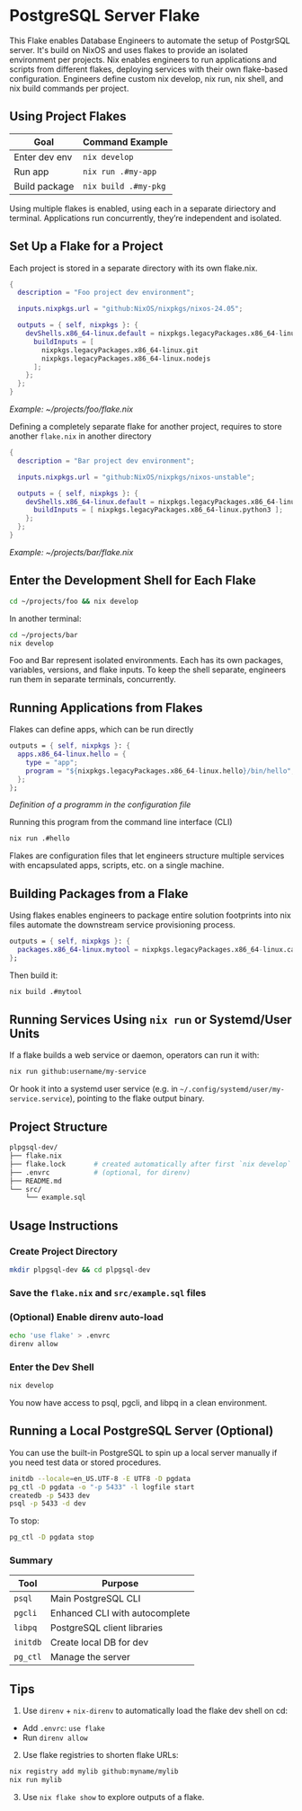 # PostgreSQL Server Flake

This Flake enables Database Engineers to automate the setup of PostgrSQL server. It's build on NixOS and uses flakes to provide an isolated environment per projects. Nix enables engineers to run applications and scripts from different flakes, deploying services with their own flake-based configuration. Engineers define custom nix develop, nix run, nix shell, and nix build commands per project.

## Using Project Flakes

| Goal                | Command Example                       |
| ------------------- | ------------------------------------- |
| Enter dev env       | `nix develop`                         |
| Run app             | `nix run .#my-app`                    |
| Build package       | `nix build .#my-pkg`                  |

Using multiple flakes is enabled, using each in a separate diriectory and terminal. Applications run concurrently, they’re independent and isolated.

## Set Up a Flake for a Project

Each project is stored in a separate directory with its own flake.nix.

```nix
{
  description = "Foo project dev environment";

  inputs.nixpkgs.url = "github:NixOS/nixpkgs/nixos-24.05";

  outputs = { self, nixpkgs }: {
    devShells.x86_64-linux.default = nixpkgs.legacyPackages.x86_64-linux.mkShell {
      buildInputs = [
        nixpkgs.legacyPackages.x86_64-linux.git
        nixpkgs.legacyPackages.x86_64-linux.nodejs
      ];
    };
  };
}
```
*Example: ~/projects/foo/flake.nix*

Defining a completely separate flake for another project, requires to store another `flake.nix` in another directory

```nix
{
  description = "Bar project dev environment";

  inputs.nixpkgs.url = "github:NixOS/nixpkgs/nixos-unstable";

  outputs = { self, nixpkgs }: {
    devShells.x86_64-linux.default = nixpkgs.legacyPackages.x86_64-linux.mkShell {
      buildInputs = [ nixpkgs.legacyPackages.x86_64-linux.python3 ];
    };
  };
}
```
*Example: ~/projects/bar/flake.nix*

## Enter the Development Shell for Each Flake

```sh
cd ~/projects/foo && nix develop
```

In another terminal:

```sh
cd ~/projects/bar
nix develop
```

Foo and Bar represent isolated environments. Each has its own packages, variables, versions, and flake inputs.
To keep the shell separate, engineers run them in separate terminals, concurrently.


## Running Applications from Flakes

Flakes can define apps, which can be run directly

```nix
outputs = { self, nixpkgs }: {
  apps.x86_64-linux.hello = {
    type = "app";
    program = "${nixpkgs.legacyPackages.x86_64-linux.hello}/bin/hello";
  };
};
```
*Definition of a programm in the configuration file*

Running this program from the command line interface (CLI)

```sh
nix run .#hello
```

Flakes are configuration files that let engineers structure multiple services with encapsulated apps, scripts, etc. on a single machine.

## Building Packages from a Flake

Using flakes enables engineers to package entire solution footprints into nix files automate the downstream service provisioning process.

```nix
outputs = { self, nixpkgs }: {
  packages.x86_64-linux.mytool = nixpkgs.legacyPackages.x86_64-linux.callPackage ./mytool.nix {};
};
```

Then build it:

```sh
nix build .#mytool
```

## Running Services Using `nix run` or Systemd/User Units

If a flake builds a web service or daemon, operators can run it with:

```sh
nix run github:username/my-service
```

Or hook it into a systemd user service (e.g. in `~/.config/systemd/user/my-service.service`), pointing to the flake output binary.

## Project Structure

```sh
plpgsql-dev/
├── flake.nix
├── flake.lock       # created automatically after first `nix develop`
├── .envrc           # (optional, for direnv)
├── README.md
└── src/
    └── example.sql
```

## Usage Instructions

### Create Project Directory

```sh
mkdir plpgsql-dev && cd plpgsql-dev
```

### Save the `flake.nix` and `src/example.sql` files

### (Optional) Enable direnv auto-load

```sh
echo 'use flake' > .envrc
direnv allow
```

### Enter the Dev Shell

```sh
nix develop
```

You now have access to psql, pgcli, and libpq in a clean environment.

## Running a Local PostgreSQL Server (Optional)

You can use the built-in PostgreSQL to spin up a local server manually if you need test data or stored procedures.

```sh
initdb --locale=en_US.UTF-8 -E UTF8 -D pgdata
pg_ctl -D pgdata -o "-p 5433" -l logfile start
createdb -p 5433 dev
psql -p 5433 -d dev
```
To stop:
```sh
pg_ctl -D pgdata stop
```

### Summary

| Tool     | Purpose                        |
| -------- | ------------------------------ |
| `psql`   | Main PostgreSQL CLI            |
| `pgcli`  | Enhanced CLI with autocomplete |
| `libpq`  | PostgreSQL client libraries    |
| `initdb` | Create local DB for dev        |
| `pg_ctl` | Manage the server              |


## Tips

1. Use `direnv` + `nix-direnv` to automatically load the flake dev shell on cd:

* Add `.envrc`: `use flake`
* Run `direnv allow`

2. Use flake registries to shorten flake URLs:

```sh
nix registry add mylib github:myname/mylib
nix run mylib
```

3. Use `nix flake show` to explore outputs of a flake.
